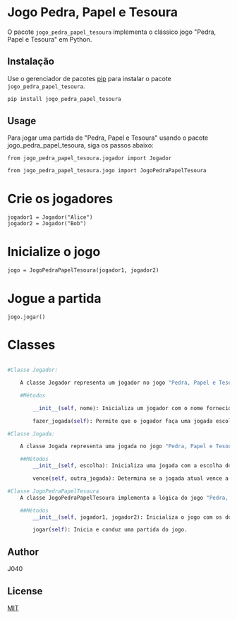# Jogo Pedra, Papel e Tesoura

O pacote `jogo_pedra_papel_tesoura` implementa o clássico jogo "Pedra, Papel e Tesoura" em Python.

## Instalação

Use o gerenciador de pacotes [pip](https://pip.pypa.io/en/stable/) para instalar o pacote `jogo_pedra_papel_tesoura`.

```bash
pip install jogo_pedra_papel_tesoura
```
## Usage
Para jogar uma partida de "Pedra, Papel e Tesoura" usando o pacote jogo_pedra_papel_tesoura, siga os passos abaixo:

```
from jogo_pedra_papel_tesoura.jogador import Jogador

from jogo_pedra_papel_tesoura.jogo import JogoPedraPapelTesoura
```
# Crie os jogadores
```
jogador1 = Jogador("Alice")
jogador2 = Jogador("Bob")
```
# Inicialize o jogo
```
jogo = JogoPedraPapelTesoura(jogador1, jogador2)
```
# Jogue a partida
```
jogo.jogar()
```
# Classes

```python

#Classe Jogador:

	A classe Jogador representa um jogador no jogo "Pedra, Papel e Tesoura".

	#Métodos

		__init__(self, nome): Inicializa um jogador com o nome fornecido.

		fazer_jogada(self): Permite que o jogador faça uma jogada escolhendo entre pedra, papel ou tesoura.

#Classe Jogada:

	A classe Jogada representa uma jogada no jogo "Pedra, Papel e Tesoura".

	##Métodos
		__init__(self, escolha): Inicializa uma jogada com a escolha do jogador.

		vence(self, outra_jogada): Determina se a jogada atual vence a outra jogada.

#Classe JogoPedraPapelTesoura
	A classe JogoPedraPapelTesoura implementa a lógica do jogo "Pedra, Papel e Tesoura".

	##Métodos
		__init__(self, jogador1, jogador2): Inicializa o jogo com os dois jogadores fornecidos.

		jogar(self): Inicia e conduz uma partida do jogo.
```

## Author
J040

## License
[MIT](https://choosealicense.com/licenses/mit/)